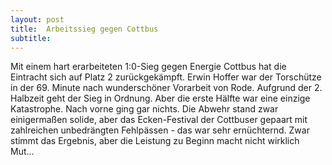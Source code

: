 ```yaml
---
layout: post
title:  Arbeitssieg gegen Cottbus
subtitle:  
---
```


Mit einem hart erarbeiteten 1:0-Sieg gegen Energie Cottbus hat die Eintracht sich auf Platz 2 zurückgekämpft. Erwin Hoffer war der Torschütze in der 69. Minute nach wunderschöner Vorarbeit von Rode. Aufgrund der 2. Halbzeit geht der Sieg in Ordnung. Aber die erste Hälfte war eine einzige Katastrophe. Nach vorne ging gar nichts. Die Abwehr stand zwar einigermaßen solide, aber das Ecken-Festival der Cottbuser gepaart mit zahlreichen unbedrängten Fehlpässen - das war sehr ernüchternd. Zwar stimmt das Ergebnis, aber die Leistung zu Beginn macht nicht wirklich Mut...


